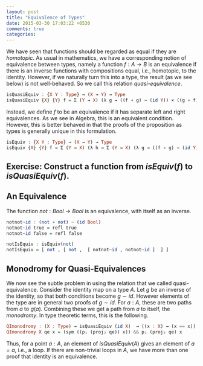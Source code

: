 ```yaml
---
layout: post
title: "Equivalence of Types"
date: 2015-03-30 17:03:22 +0530
comments: true
categories:
---
```


We have seen that functions should be regarded as equal if they are _homotopic_. As usual in mathematics, we have a corresponding notion of equivalence between types, namely a function $f: A \to B$ is an equivalence if there is an inverse functions with compositions equal, i.e., homotopic, to the identity. However, if we naturally turn this into a type, the result (as we see below) is not well-behaved. So we call this relation _quasi-equivalence_.

```haskell
isQuasiEquiv : {X Y : Type} → (X → Y) → Type
isQuasiEquiv {X} {Y} f = Σ (Y → X) (λ g → ((f ∘ g) ∼ (id Y)) × ((g ∘ f) ∼ (id X)))
```

Instead, we define $f$ to be an equivalence if it has separate left and right equivalences. As we see in Algebra, this is an equivalent condition. However, this is better behaved in that the proofs of the proposition as types is generally unique in this formulation.

```haskell
isEquiv : {X Y : Type} → (X → Y) → Type
isEquiv {X} {Y} f = Σ (Y → X) (λ h → Σ (Y → X) (λ g → ((f ∘ g) ∼ (id Y)) × ((h ∘ f) ∼ (id X))))
```
## Exercise: Construct a function from $isEquiv(f)$ to $isQuasiEquiv(f)$.

## An Equivalence

The function $not: Bool \to Bool$ is an equivalence, with itself as an inverse.

```haskell
notnot~id : (not ∘ not) ~ (id Bool)
notnot~id true = refl true
notnot~id false = refl false

notIsEquiv : isEquiv(not)
notIsEquiv = [ not , [ not ,  [ notnot~id , notnot~id ]  ] ]
```


## Monodromy for Quasi-Equivalences

We now see the subtle problem in using the relation that we called quasi-equivalence. Consider the identity map on a type $A$. Let $g$ be an inverse of the identity, so that both conditions become $g \sim id$. However elements of the type are in general two proofs of $g \sim id$. For $a : A$, these are two paths from $a$ to $g(a)$. Combining these we get a path from $a$ to itself, the _monodromy_. In type theoretic terms, this is the following.

```haskell
QImonodromy : (X : Type) → isQuasiEquiv (id X)  → ((x : X) → (x == x))
QImonodromy X qe x = (sym ((p₁ (proj₂ qe)) x)) && p₂ (proj₂ qe) x
```

Thus, for a point $a : A$, an element of $isQuasiEquiv(A)$ gives an element of $a = a$, i.e., a loop. If there are non-trivial loops in $A$, we have more than one proof that identity is an equivalence.
